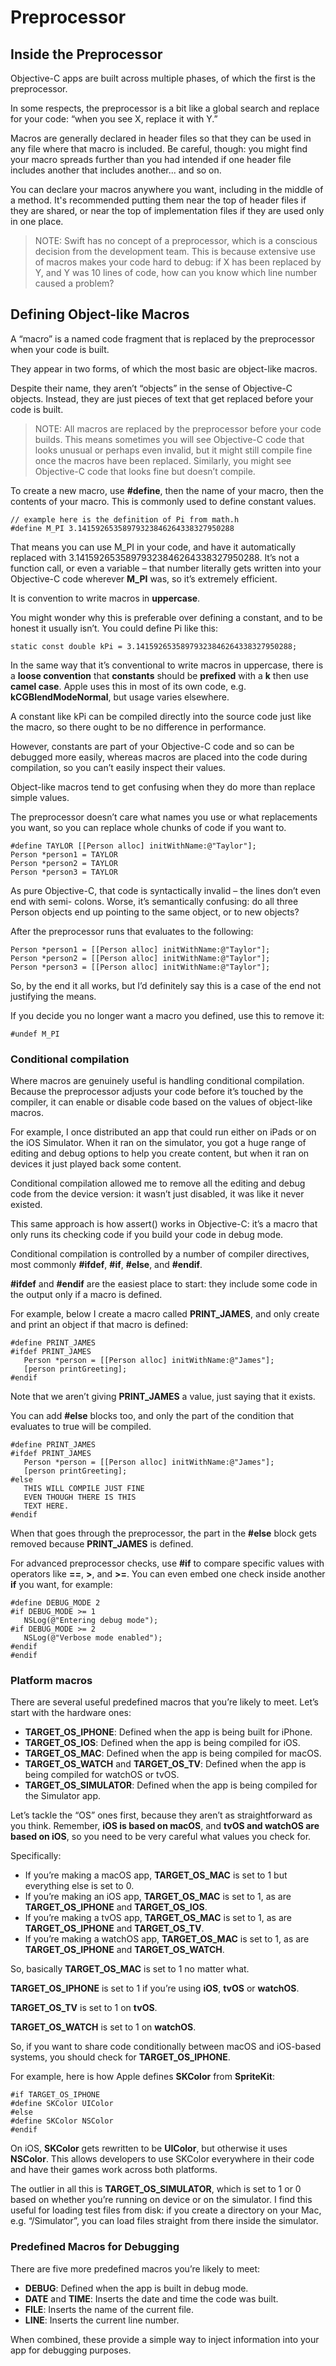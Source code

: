 # Preprocessor

## Inside the Preprocessor

Objective-C apps are built across multiple phases, of which the first is the preprocessor.

In some respects, the preprocessor is a bit like a global search and replace for your code: “when you see X, replace it with Y.”

Macros are generally declared in header files so that they can be used in any file where that macro is included. Be careful, though: you might find your macro spreads further than you had intended if one header file includes another that includes another... and so on.

You can declare your macros anywhere you want, including in the middle of a method. It's recommended putting them near the top of header files if they are shared, or near the top of implementation files if they are used only in one place.

>NOTE: Swift has no concept of a preprocessor, which is a conscious decision from the development team. This is because extensive use of macros makes your code hard to debug: if X has been replaced by Y, and Y was 10 lines of code, how can you know which line number caused a problem?

## Defining Object-like Macros

A “macro” is a named code fragment that is replaced by the preprocessor when your code is built.

They appear in two forms, of which the most basic are object-like macros.

Despite their name, they aren’t “objects” in the sense of Objective-C objects. Instead, they are just pieces of text that get replaced before your code is built.

>NOTE: All macros are replaced by the preprocessor before your code builds. This means sometimes you will see Objective-C code that looks unusual or perhaps even invalid, but it might still compile fine once the macros have been replaced. Similarly, you might see Objective-C code that looks fine but doesn’t compile.

To create a new macro, use **#define**, then the name of your macro, then the contents of your macro. This is commonly used to define constant values.

~~~
// example here is the definition of Pi from math.h
#define M_PI 3.14159265358979323846264338327950288
~~~

That means you can use M_PI in your code, and have it automatically replaced with 3.14159265358979323846264338327950288. It’s not a function call, or even a variable – that number literally gets written into your Objective-C code wherever **M_PI** was, so it’s extremely efficient. 

It is convention to write macros in **uppercase**.

You might wonder why this is preferable over defining a constant, and to be honest it usually isn’t. You could define Pi like this:

~~~
static const double kPi = 3.14159265358979323846264338327950288;
~~~

In the same way that it’s conventional to write macros in uppercase, there is a **loose convention** that **constants** should be **prefixed** with a **k** then use **camel case**. Apple uses this in most of its own code, e.g. **kCGBlendModeNormal**, but usage varies elsewhere.

A constant like kPi can be compiled directly into the source code just like the macro, so there ought to be no difference in performance. 

However, constants are part of your Objective-C code and so can be debugged more easily, whereas macros are placed into the code during compilation, so you can’t easily inspect their values.

Object-like macros tend to get confusing when they do more than replace simple values. 

The preprocessor doesn’t care what names you use or what replacements you want, so you can replace whole chunks of code if you want to.

~~~
#define TAYLOR [[Person alloc] initWithName:@"Taylor"];
Person *person1 = TAYLOR
Person *person2 = TAYLOR
Person *person3 = TAYLOR
~~~

As pure Objective-C, that code is syntactically invalid – the lines don’t even end with semi- colons. Worse, it’s semantically confusing: do all three Person objects end up pointing to the same object, or to new objects?

After the preprocessor runs that evaluates to the following:

~~~
Person *person1 = [[Person alloc] initWithName:@"Taylor"];
Person *person2 = [[Person alloc] initWithName:@"Taylor"];
Person *person3 = [[Person alloc] initWithName:@"Taylor"];
~~~

So, by the end it all works, but I’d definitely say this is a case of the end not justifying the means.

If you decide you no longer want a macro you defined, use this to remove it:

~~~
#undef M_PI
~~~

### Conditional compilation

Where macros are genuinely useful is handling conditional compilation. Because the preprocessor adjusts your code before it’s touched by the compiler, it can enable or disable code based on the values of object-like macros.

For example, I once distributed an app that could run either on iPads or on the iOS Simulator. When it ran on the simulator, you got a huge range of editing and debug options to help you create content, but when it ran on devices it just played back some content.

Conditional compilation allowed me to remove all the editing and debug code from the device version: it wasn’t just disabled, it was like it never existed.

This same approach is how assert() works in Objective-C: it’s a macro that only runs its checking code if you build your code in debug mode.

Conditional compilation is controlled by a number of compiler directives, most commonly **#ifdef**, **#if**, **#else**, and **#endif**.

**#ifdef** and **#endif** are the easiest place to start: they include some code in the output only if a macro is defined.

For example, below I create a macro called **PRINT_JAMES**, and only create and print an object if that macro is defined:

~~~
#define PRINT_JAMES
#ifdef PRINT_JAMES
   Person *person = [[Person alloc] initWithName:@"James"];
   [person printGreeting];
#endif
~~~

Note that we aren’t giving **PRINT_JAMES** a value, just saying that it exists.

You can add **#else** blocks too, and only the part of the condition that evaluates to true will be compiled.

~~~
#define PRINT_JAMES
#ifdef PRINT_JAMES
   Person *person = [[Person alloc] initWithName:@"James"];
   [person printGreeting];
#else
   THIS WILL COMPILE JUST FINE
   EVEN THOUGH THERE IS THIS
   TEXT HERE.
#endif
~~~

When that goes through the preprocessor, the part in the **#else** block gets removed because **PRINT_JAMES** is defined.

For advanced preprocessor checks, use **#if** to compare specific values with operators like **==**, **>**, and **>=**. You can even embed one check inside another **if** you want, for example:

~~~
#define DEBUG_MODE 2
#if DEBUG_MODE >= 1
   NSLog(@"Entering debug mode");
#if DEBUG_MODE >= 2
   NSLog(@"Verbose mode enabled");
#endif
#endif
~~~

### Platform macros

There are several useful predefined macros that you’re likely to meet. Let’s start with the hardware ones:

* **TARGET_OS_IPHONE**: Defined when the app is being built for iPhone.
* **TARGET_OS_IOS**: Defined when the app is being compiled for iOS.
* **TARGET_OS_MAC**: Defined when the app is being compiled for macOS.
* **TARGET_OS_WATCH** and **TARGET_OS_TV**: Defined when the app is being compiled for watchOS or tvOS.
* **TARGET_OS_SIMULATOR**: Defined when the app is being compiled for the Simulator app.

Let’s tackle the “OS” ones first, because they aren’t as straightforward as you think. Remember, **iOS is based on macOS**, and **tvOS and watchOS are based on iOS**, so you need to be very careful what values you check for.

Specifically:

* If you’re making a macOS app, **TARGET_OS_MAC** is set to 1 but everything else is set to 0.
* If you’re making an iOS app, **TARGET_OS_MAC** is set to 1, as are **TARGET_OS_IPHONE** and **TARGET_OS_IOS**.
* If you’re making a tvOS app, **TARGET_OS_MAC** is set to 1, as are **TARGET_OS_IPHONE** and **TARGET_OS_TV**.
* If you’re making a watchOS app, **TARGET_OS_MAC** is set to 1, as are **TARGET_OS_IPHONE** and **TARGET_OS_WATCH**.

So, basically **TARGET_OS_MAC** is set to 1 no matter what.

**TARGET_OS_IPHONE** is set to 1 if you’re using **iOS**, **tvOS** or **watchOS**.

**TARGET_OS_TV** is set to 1 on **tvOS**.

**TARGET_OS_WATCH** is set to 1 on **watchOS**.

So, if you want to share code conditionally between macOS and iOS-based systems, you should check for **TARGET_OS_IPHONE**. 

For example, here is how Apple defines **SKColor** from **SpriteKit**:

~~~
#if TARGET_OS_IPHONE
#define SKColor UIColor
#else
#define SKColor NSColor
#endif
~~~

On iOS, **SKColor** gets rewritten to be **UIColor**, but otherwise it uses **NSColor**. This allows developers to use SKColor everywhere in their code and have their games work across both platforms.

The outlier in all this is **TARGET_OS_SIMULATOR**, which is set to 1 or 0 based on whether you’re running on device or on the simulator. I find this useful for loading test files from disk: if you create a directory on your Mac, e.g. “/Simulator”, you can load files straight from there inside the simulator.

### Predefined Macros for Debugging

There are five more predefined macros you’re likely to meet:

* **DEBUG**: Defined when the app is built in debug mode.
* **__DATE__** and **__TIME__**: Inserts the date and time the code was built. 
* **__FILE__**: Inserts the name of the current file.
* **__LINE__**: Inserts the current line number.

When combined, these provide a simple way to inject information into your app for debugging purposes.